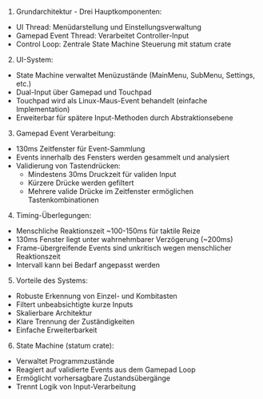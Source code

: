 
1. Grundarchitektur - Drei Hauptkomponenten:
- UI Thread: Menüdarstellung und Einstellungsverwaltung
- Gamepad Event Thread: Verarbeitet Controller-Input
- Control Loop: Zentrale State Machine Steuerung mit statum crate

2. UI-System:
- State Machine verwaltet Menüzustände (MainMenu, SubMenu, Settings, etc.)
- Dual-Input über Gamepad und Touchpad
- Touchpad wird als Linux-Maus-Event behandelt (einfache Implementation)
- Erweiterbar für spätere Input-Methoden durch Abstraktionsebene

3. Gamepad Event Verarbeitung:
- 130ms Zeitfenster für Event-Sammlung
- Events innerhalb des Fensters werden gesammelt und analysiert
- Validierung von Tastendrücken:
  * Mindestens 30ms Druckzeit für validen Input
  * Kürzere Drücke werden gefiltert
  * Mehrere valide Drücke im Zeitfenster ermöglichen Tastenkombinationen

4. Timing-Überlegungen:
- Menschliche Reaktionszeit ~100-150ms für taktile Reize
- 130ms Fenster liegt unter wahrnehmbarer Verzögerung (~200ms)
- Frame-übergreifende Events sind unkritisch wegen menschlicher Reaktionszeit
- Intervall kann bei Bedarf angepasst werden

5. Vorteile des Systems:
- Robuste Erkennung von Einzel- und Kombitasten
- Filtert unbeabsichtigte kurze Inputs
- Skalierbare Architektur
- Klare Trennung der Zuständigkeiten
- Einfache Erweiterbarkeit

6. State Machine (statum crate):
- Verwaltet Programmzustände
- Reagiert auf validierte Events aus dem Gamepad Loop
- Ermöglicht vorhersagbare Zustandsübergänge
- Trennt Logik von Input-Verarbeitung
